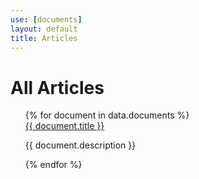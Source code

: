 ```yaml
---
use: [documents]
layout: default
title: Articles
---
```



<div class="container article">
  <div class="col-md-9">
  <h1>All Articles</h1>
  <ul>
    {% for document in data.documents %}
        <article>
          <a href="{{ document.url }}">{{ document.title }}</a>
          <p> {{ document.description }} </p>  
          </article>
    {% endfor %}
</ul>
</div>
</div>

